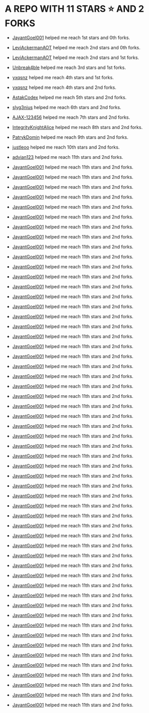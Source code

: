 # A REPO WITH 11 STARS ⭐️ AND 2 FORKS

- [JayantGoel001](https://github.com/JayantGoel001) helped me reach 1st stars and 0th forks.

- [LeviAckermanAOT](https://github.com/LeviAckermanAOT) helped me reach 2nd stars and 0th forks.

- [LeviAckermanAOT](https://github.com/LeviAckermanAOT) helped me reach 2nd stars and 1st forks.

- [Unbreak4ble](https://github.com/Unbreak4ble) helped me reach 3rd stars and 1st forks.

- [yxqsnz](https://github.com/yxqsnz) helped me reach 4th stars and 1st forks.

- [yxqsnz](https://github.com/yxqsnz) helped me reach 4th stars and 2nd forks.

- [AstakCodex](https://github.com/AstakCodex) helped me reach 5th stars and 2nd forks.

- [slyg3nius](https://github.com/slyg3nius) helped me reach 6th stars and 2nd forks.

- [AJAX-123456](https://github.com/AJAX-123456) helped me reach 7th stars and 2nd forks.

- [IntegrityKnightAlice](https://github.com/IntegrityKnightAlice) helped me reach 8th stars and 2nd forks.

- [PatrykDomin](https://github.com/PatrykDomin) helped me reach 9th stars and 2nd forks.

- [justleoo](https://github.com/justleoo) helped me reach 10th stars and 2nd forks.

- [advian123](https://github.com/advian123) helped me reach 11th stars and 2nd forks.

- [JayantGoel001](https://github.com/JayantGoel001) helped me reach 11th stars and 2nd forks.

- [JayantGoel001](https://github.com/JayantGoel001) helped me reach 11th stars and 2nd forks.

- [JayantGoel001](https://github.com/JayantGoel001) helped me reach 11th stars and 2nd forks.

- [JayantGoel001](https://github.com/JayantGoel001) helped me reach 11th stars and 2nd forks.

- [JayantGoel001](https://github.com/JayantGoel001) helped me reach 11th stars and 2nd forks.

- [JayantGoel001](https://github.com/JayantGoel001) helped me reach 11th stars and 2nd forks.

- [JayantGoel001](https://github.com/JayantGoel001) helped me reach 11th stars and 2nd forks.

- [JayantGoel001](https://github.com/JayantGoel001) helped me reach 11th stars and 2nd forks.

- [JayantGoel001](https://github.com/JayantGoel001) helped me reach 11th stars and 2nd forks.

- [JayantGoel001](https://github.com/JayantGoel001) helped me reach 11th stars and 2nd forks.

- [JayantGoel001](https://github.com/JayantGoel001) helped me reach 11th stars and 2nd forks.

- [JayantGoel001](https://github.com/JayantGoel001) helped me reach 11th stars and 2nd forks.

- [JayantGoel001](https://github.com/JayantGoel001) helped me reach 11th stars and 2nd forks.

- [JayantGoel001](https://github.com/JayantGoel001) helped me reach 11th stars and 2nd forks.

- [JayantGoel001](https://github.com/JayantGoel001) helped me reach 11th stars and 2nd forks.

- [JayantGoel001](https://github.com/JayantGoel001) helped me reach 11th stars and 2nd forks.

- [JayantGoel001](https://github.com/JayantGoel001) helped me reach 11th stars and 2nd forks.

- [JayantGoel001](https://github.com/JayantGoel001) helped me reach 11th stars and 2nd forks.

- [JayantGoel001](https://github.com/JayantGoel001) helped me reach 11th stars and 2nd forks.

- [JayantGoel001](https://github.com/JayantGoel001) helped me reach 11th stars and 2nd forks.

- [JayantGoel001](https://github.com/JayantGoel001) helped me reach 11th stars and 2nd forks.

- [JayantGoel001](https://github.com/JayantGoel001) helped me reach 11th stars and 2nd forks.

- [JayantGoel001](https://github.com/JayantGoel001) helped me reach 11th stars and 2nd forks.

- [JayantGoel001](https://github.com/JayantGoel001) helped me reach 11th stars and 2nd forks.

- [JayantGoel001](https://github.com/JayantGoel001) helped me reach 11th stars and 2nd forks.

- [JayantGoel001](https://github.com/JayantGoel001) helped me reach 11th stars and 2nd forks.

- [JayantGoel001](https://github.com/JayantGoel001) helped me reach 11th stars and 2nd forks.

- [JayantGoel001](https://github.com/JayantGoel001) helped me reach 11th stars and 2nd forks.

- [JayantGoel001](https://github.com/JayantGoel001) helped me reach 11th stars and 2nd forks.

- [JayantGoel001](https://github.com/JayantGoel001) helped me reach 11th stars and 2nd forks.

- [JayantGoel001](https://github.com/JayantGoel001) helped me reach 11th stars and 2nd forks.

- [JayantGoel001](https://github.com/JayantGoel001) helped me reach 11th stars and 2nd forks.

- [JayantGoel001](https://github.com/JayantGoel001) helped me reach 11th stars and 2nd forks.

- [JayantGoel001](https://github.com/JayantGoel001) helped me reach 11th stars and 2nd forks.

- [JayantGoel001](https://github.com/JayantGoel001) helped me reach 11th stars and 2nd forks.

- [JayantGoel001](https://github.com/JayantGoel001) helped me reach 11th stars and 2nd forks.

- [JayantGoel001](https://github.com/JayantGoel001) helped me reach 11th stars and 2nd forks.

- [JayantGoel001](https://github.com/JayantGoel001) helped me reach 11th stars and 2nd forks.

- [JayantGoel001](https://github.com/JayantGoel001) helped me reach 11th stars and 2nd forks.

- [JayantGoel001](https://github.com/JayantGoel001) helped me reach 11th stars and 2nd forks.

- [JayantGoel001](https://github.com/JayantGoel001) helped me reach 11th stars and 2nd forks.

- [JayantGoel001](https://github.com/JayantGoel001) helped me reach 11th stars and 2nd forks.

- [JayantGoel001](https://github.com/JayantGoel001) helped me reach 11th stars and 2nd forks.

- [JayantGoel001](https://github.com/JayantGoel001) helped me reach 11th stars and 2nd forks.

- [JayantGoel001](https://github.com/JayantGoel001) helped me reach 11th stars and 2nd forks.

- [JayantGoel001](https://github.com/JayantGoel001) helped me reach 11th stars and 2nd forks.

- [JayantGoel001](https://github.com/JayantGoel001) helped me reach 11th stars and 2nd forks.

- [JayantGoel001](https://github.com/JayantGoel001) helped me reach 11th stars and 2nd forks.

- [JayantGoel001](https://github.com/JayantGoel001) helped me reach 11th stars and 2nd forks.

- [JayantGoel001](https://github.com/JayantGoel001) helped me reach 11th stars and 2nd forks.

- [JayantGoel001](https://github.com/JayantGoel001) helped me reach 11th stars and 2nd forks.

- [JayantGoel001](https://github.com/JayantGoel001) helped me reach 11th stars and 2nd forks.

- [JayantGoel001](https://github.com/JayantGoel001) helped me reach 11th stars and 2nd forks.

- [JayantGoel001](https://github.com/JayantGoel001) helped me reach 11th stars and 2nd forks.

- [JayantGoel001](https://github.com/JayantGoel001) helped me reach 11th stars and 2nd forks.
